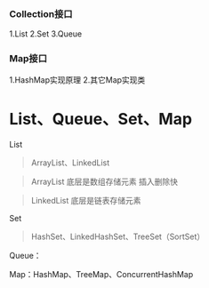 ### Collection接口
1.List
2.Set
3.Queue

### Map接口
1.HashMap实现原理
2.其它Map实现类

# List、Queue、Set、Map

List
> ArrayList、LinkedList

> ArrayList 底层是数组存储元素  插入删除快

> LinkedList 底层是链表存储元素  

Set
> HashSet、LinkedHashSet、TreeSet（SortSet）

Queue：

Map：HashMap、TreeMap、ConcurrentHashMap


